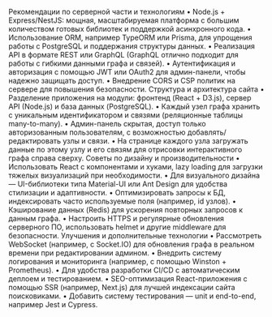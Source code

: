 Рекомендации по серверной части и технологиям
	•	Node.js + Express/NestJS: мощная, масштабируемая платформа с большим количеством готовых библиотек и поддержкой асинхронного кода.
	•	Использование ORM, например TypeORM или Prisma, для упрощения работы с PostgreSQL и поддержания структуры данных.
	•	Реализация API в формате REST или GraphQL (GraphQL отлично подходит для работы с гибкими данными графа и связей).
	•	Аутентификация и авторизация с помощью JWT или OAuth2 для админ-панели, чтобы надежно защищать доступ.
	•	Внедрение CORS и CSP политик на сервере для повышения безопасности.
Структура и архитектура сайта
	•	Разделение приложения на модули: фронтенд (React + D3.js), сервер API (Node.js) и база данных (PostgreSQL).
	•	Каждый узел графа хранить с уникальным идентификатором и связями (реляционные таблицы many-to-many).
	•	Админ-панель скрытая, доступ только авторизованным пользователям, с возможностью добавлять/редактировать узлы и связи.
	•	На странице каждого узла загружать данные по этому узлу и его связям для отрисовки интерактивного графа справа сверху.
Советы по дизайну и производительности
	•	Использовать React с компонентами и хуками, lazy loading для загрузки тяжелых визуализаций при необходимости.
	•	Для визуального дизайна — UI-библиотеки типа Material-UI или Ant Design для удобства стилизации и адаптивности.
	•	Оптимизировать запросы к БД, индексировать часто используемые поля (например, id узлов).
	•	Кэширование данных (Redis) для ускорения повторных запросов к данным графа.
	•	Настроить HTTPS и регулярные обновления серверного ПО, использовать helmet и другие middleware для безопасности.
Улучшения и дополнительные технологии
	•	Рассмотреть WebSocket (например, с Socket.IO) для обновления графа в реальном времени при редактировании админом.
	•	Внедрить систему логирования и мониторинга (например, с помощью Winston + Prometheus).
	•	Для удобства разработки CI/CD с автоматическим деплоем и тестированием.
	•	SEO-оптимизация React-приложения с помощью SSR (например, Next.js) для лучшей индексации сайта поисковиками.
	•	Добавить систему тестирования — unit и end-to-end, например Jest и Cypress.
